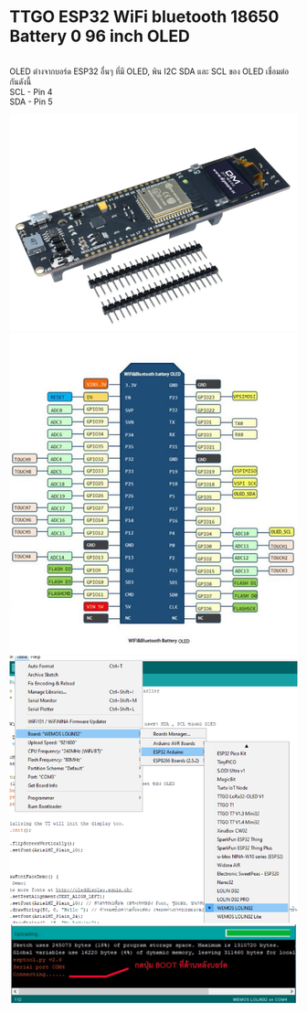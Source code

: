 ﻿# TTGO ESP32 WiFi bluetooth 18650 Battery 0 96 inch OLED
 <br>
 OLED ต่างจากบอร์ด ESP32 อื่นๆ ที่มี OLED, พิน I2C SDA และ SCL ของ OLED เชื่อมต่อกันดังนี้ <br>
 SCL - Pin 4 <br>
 SDA - Pin 5 <br>
 

<p align="center">

  <img src="image/WiFi and Bluetooth Battery ESP32.png" width="700" title="Board-select">
  <img src="image/TTGO_ESP32_18650.jpg" width="700" alt="BOOT">
  <img src="image/Board-select.png" width="700" title="Board-select">
  <img src="image/BOOT.png" width="700" alt="BOOT">
</p>
